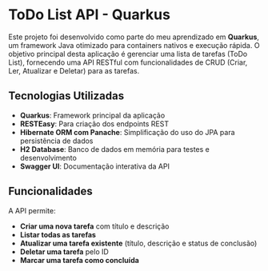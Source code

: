 # ToDo List API - Quarkus

Este projeto foi desenvolvido como parte do meu aprendizado em **Quarkus**, um framework Java otimizado para containers nativos e execução rápida. O objetivo principal desta aplicação é gerenciar uma lista de tarefas (ToDo List), fornecendo uma API RESTful com funcionalidades de CRUD (Criar, Ler, Atualizar e Deletar) para as tarefas.

## Tecnologias Utilizadas

- **Quarkus**: Framework principal da aplicação
- **RESTEasy**: Para criação dos endpoints REST
- **Hibernate ORM com Panache**: Simplificação do uso do JPA para persistência de dados
- **H2 Database**: Banco de dados em memória para testes e desenvolvimento
- **Swagger UI**: Documentação interativa da API

## Funcionalidades

A API permite:

- **Criar uma nova tarefa** com título e descrição
- **Listar todas as tarefas**
- **Atualizar uma tarefa existente** (título, descrição e status de conclusão)
- **Deletar uma tarefa** pelo ID
- **Marcar uma tarefa como concluída**

